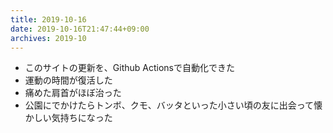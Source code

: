 ```yaml
---
title: 2019-10-16
date: 2019-10-16T21:47:44+09:00
archives: 2019-10
---
```


- このサイトの更新を、Github Actionsで自動化できた
- 運動の時間が復活した
- 痛めた肩首がほぼ治った
- 公園にでかけたらトンボ、クモ、バッタといった小さい頃の友に出会って懐かしい気持ちになった